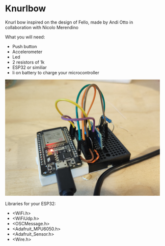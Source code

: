 # Knurlbow
Knurl bow inspired on the design of Fello, made by Andi Otto in collaboration with Nicolo Merendino


What you will need:

* Push button
* Accelerometer
* Led
* 2 resistors of 1k
* ESP32 or similiar
* li on battery to charge your microcontroller


![alt text](https://github.com/Rafaele-Andrade/Knurlbow/blob/main/IMG_20230530_115403.jpg)


Libraries for your ESP32:

* <WiFi.h>
* <WiFiUdp.h>
* <OSCMessage.h>
* <Adafruit_MPU6050.h>
* <Adafruit_Sensor.h>
* <Wire.h>
